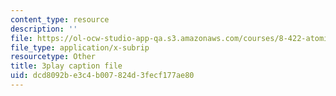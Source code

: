 ```yaml
---
content_type: resource
description: ''
file: https://ol-ocw-studio-app-qa.s3.amazonaws.com/courses/8-422-atomic-and-optical-physics-ii-spring-2013/dcd8092be3c4b007824d3fecf177ae80_vFmdogFFcko.srt
file_type: application/x-subrip
resourcetype: Other
title: 3play caption file
uid: dcd8092b-e3c4-b007-824d-3fecf177ae80
---
```

